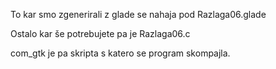 To kar smo zgenerirali z glade se nahaja pod Razlaga06.glade

Ostalo kar še potrebujete pa je Razlaga06.c

com_gtk je pa skripta s katero se program skompajla.